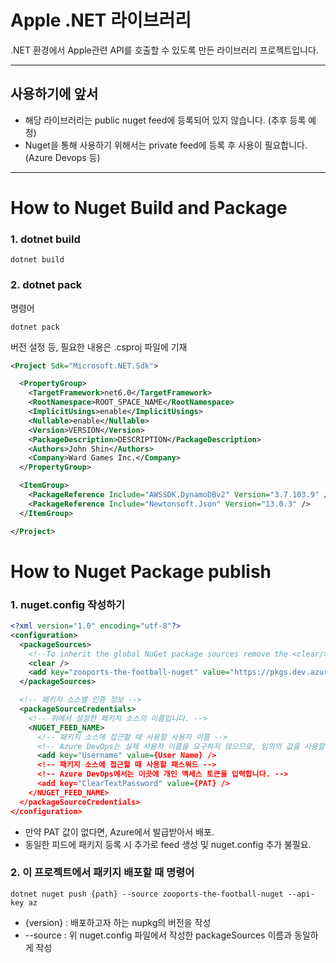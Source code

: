 # Apple .NET 라이브러리
.NET 환경에서 Apple관련 API를 호출할 수 있도록 만든 라이브러리 프로젝트입니다.

---
## 사용하기에 앞서
- 해당 라이브러리는 public nuget feed에 등록되어 있지 않습니다. (추후 등록 예정)
- Nuget을 통해 사용하기 위해서는 private feed에 등록 후 사용이 필요합니다. (Azure Devops 등)
---

# How to Nuget Build and Package
### 1. dotnet build
```
dotnet build
```

### 2. dotnet pack
명령어
```
dotnet pack
```

버전 설정 등, 필요한 내용은 .csproj 파일에 기재
```xml
<Project Sdk="Microsoft.NET.Sdk">

  <PropertyGroup>
    <TargetFramework>net6.0</TargetFramework>
    <RootNamespace>ROOT_SPACE_NAME</RootNamespace>
    <ImplicitUsings>enable</ImplicitUsings>
    <Nullable>enable</Nullable>
    <Version>VERSION</Version>
    <PackageDescription>DESCRIPTION</PackageDescription>
    <Authors>John Shin</Authors>
    <Company>Ward Games Inc.</Company>
  </PropertyGroup>

  <ItemGroup>
    <PackageReference Include="AWSSDK.DynamoDBv2" Version="3.7.103.9" />
    <PackageReference Include="Newtonsoft.Json" Version="13.0.3" />
  </ItemGroup>

</Project>

```


# How to Nuget Package publish

### 1. nuget.config 작성하기
```xml
<?xml version="1.0" encoding="utf-8"?>
<configuration>
  <packageSources>
    <!--To inherit the global NuGet package sources remove the <clear/> line below -->
    <clear />
    <add key="zooports-the-football-nuget" value="https://pkgs.dev.azure.com/wardgames/zooports-the-football/_packaging/zooports-the-football-nuget/nuget/v3/index.json" />
  </packageSources>

  <!-- 패키지 소스별 인증 정보 -->
  <packageSourceCredentials>
    <!-- 위에서 설정한 패키지 소스의 이름입니다. -->
    <NUGET_FEED_NAME>
      <!-- 패키지 소스에 접근할 때 사용할 사용자 이름 -->
      <!-- Azure DevOps는 실제 사용자 이름을 요구하지 않으므로, 임의의 값을 사용할 수 있습니다. -->
      <add key="Username" value={User Name} />
      <!-- 패키지 소스에 접근할 때 사용할 패스워드 -->
      <!-- Azure DevOps에서는 이곳에 개인 액세스 토큰을 입력합니다. -->
      <add key="ClearTextPassword" value={PAT} />
    </NUGET_FEED_NAME>
  </packageSourceCredentials>
</configuration>

```
- 만약 PAT 값이 없다면, Azure에서 발급받아서 배포.
- 동일한 피드에 패키지 등록 시 추가로 feed 생성 및 nuget.config 추가 불필요.


### 2. 이 프로젝트에서 패키지 배포할 때 명령어

```
dotnet nuget push {path} --source zooports-the-football-nuget --api-key az
```
- {version} : 배포하고자 하는 nupkg의 버전을 작성
- --source : 위 nuget.config 파일에서 작성한 packageSources 이름과 동일하게 작성
